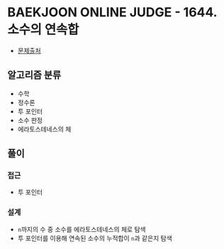 # BAEKJOON ONLINE JUDGE - 1644. 소수의 연속합

- [문제출처](https://www.acmicpc.net/problem/1644 '1644. 소수의 연속합')

## 알고리즘 분류

- 수학
- 정수론
- 투 포인터
- 소수 판정
- 에라토스테네스의 체

## 풀이

### 접근

- 투 포인터

### 설계

- `n`까지의 수 중 소수를 에라토스테네스의 체로 탐색
- 투 포인터를 이용해 연속된 소수의 누적합이 `n`과 같은지 탐색
